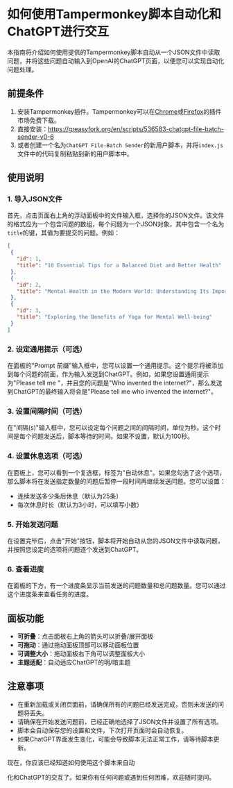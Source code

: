 # 如何使用Tampermonkey脚本自动化和ChatGPT进行交互

本指南将介绍如何使用提供的Tampermonkey脚本自动从一个JSON文件中读取问题，并将这些问题自动输入到OpenAI的ChatGPT页面，以便您可以实现自动化问题处理。

## 前提条件
1. 安装Tampermonkey插件。Tampermonkey可以在[Chrome](https://chrome.google.com/webstore/detail/tampermonkey/dhdgffkkebhmkfjojejmpbldmpobfkfo?hl=en)或[Firefox](https://addons.mozilla.org/en-US/firefox/addon/tampermonkey/)的插件市场免费下载。
2. 直接安装：https://greasyfork.org/en/scripts/536583-chatgpt-file-batch-sender-v0-6
3. 或者创建一个名为`ChatGPT File-Batch Sender`的新用户脚本，并将`index.js`文件中的代码复制粘贴到新的用户脚本中。

## 使用说明

### 1. 导入JSON文件
首先，点击页面右上角的浮动面板中的文件输入框，选择你的JSON文件。该文件的格式应为一个包含问题的数组，每个问题为一个JSON对象，其中包含一个名为`title`的键，其值为要提交的问题。例如：
```json
[
 {
   "id": 1,
   "title": "10 Essential Tips for a Balanced Diet and Better Health"
 },
 {
   "id": 2,
   "title": "Mental Health in the Modern World: Understanding Its Importance"
 },
 {
   "id": 3,
   "title": "Exploring the Benefits of Yoga for Mental Well-being"
 }
]
```

### 2. 设定通用提示（可选）
在面板的"Prompt 前缀"输入框中，您可以设置一个通用提示。这个提示将被添加到每个问题的前面，作为输入发送到ChatGPT。例如，如果您设置通用提示为"Please tell me "，并且您的问题是"Who invented the internet?"，那么发送到ChatGPT的最终输入将会是"Please tell me who invented the internet?"。

### 3. 设置间隔时间（可选）
在"间隔(s)"输入框中，您可以设定每个问题之间的间隔时间，单位为秒。这个时间是每个问题发送后，脚本等待的时间。如果不设置，默认为100秒。

### 4. 设置休息选项（可选）
在面板上，您可以看到一个复选框，标签为"自动休息"。如果您勾选了这个选项，那么脚本将在发送指定数量的问题后暂停一段时间再继续发送问题。您可以设置：

- 连续发送多少条后休息（默认为25条）
- 每次休息时长（默认为3小时，可以填写小数）

### 5. 开始发送问题
在设置完毕后，点击"开始"按钮，脚本将开始自动从您的JSON文件中读取问题，并按照您设定的选项将问题逐个发送到ChatGPT。

### 6. 查看进度
在面板的下方，有一个进度条显示当前发送的问题数量和总问题数量。您可以通过这个进度条来查看任务的进度。

## 面板功能
- **可折叠**：点击面板右上角的箭头可以折叠/展开面板
- **可拖动**：通过拖动面板顶部可以移动面板位置
- **可调整大小**：拖动面板右下角可以调整面板大小
- **主题适配**：自动适应ChatGPT的明/暗主题

## 注意事项
- 在重新加载或关闭页面前，请确保所有的问题已经发送完成，否则未发送的问题将丢失。
- 请确保在开始发送问题前，已经正确地选择了JSON文件并设置了所有选项。
- 脚本会自动保存您的设置和文件，下次打开页面时会自动恢复。
- 如果ChatGPT界面发生变化，可能会导致脚本无法正常工作，请等待脚本更新。

现在，你应该已经知道如何使用这个脚本来自动

化和ChatGPT的交互了。如果你有任何问题或遇到任何困难，欢迎随时提问。
